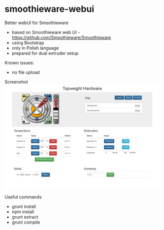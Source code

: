 smoothieware-webui
==================

Better webUI for Smoothieware

- based on Smoothieware web UI - https://github.com/Smoothieware/Smoothieware
- using Bootstrap
- only in Polish language
- prepared for dual extruder setup

Known issues:
- no file upload

Screenshot
![webUI](screenshot.jpg?raw=true)

Useful commands
- grunt install
- npm install
- grunt extract
- grunt compile